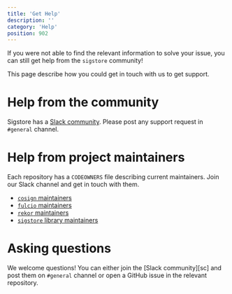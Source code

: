 ```yaml
---
title: 'Get Help'
description: ''
category: 'Help'
position: 902
---
```


If you were not able to find the relevant information to solve your issue, you can still get help from the `sigstore` community!

This page describe how you could get in touch with us to get support.

# Help from the community

Sigstore has a [Slack community](/community/#slack). Please post any support request in `#general` channel.

# Help from project maintainers

Each repository has a `CODEOWNERS` file describing current maintainers. Join our Slack channel and get in touch with them.

- [`cosign` maintainers][cosign]
- [`fulcio` maintainers][fulcio]
- [`rekor` maintainers][rekor]
- [`sigstore` library maintainers][sigstore]

[cosign]: https://github.com/sigstore/cosign/blob/main/CODEOWNERS
[fulcio]: https://github.com/sigstore/fulcio/blob/main/CODEOWNERS
[rekor]: https://github.com/sigstore/rekor/blob/main/CODEOWNERS
[sigstore]: https://github.com/sigstore/sigstore/blob/main/CODEOWNERS

# Asking questions

We welcome questions! You can either join the [Slack community][sc] and post them on `#general` channel or open a GitHub issue in the relevant repository.
